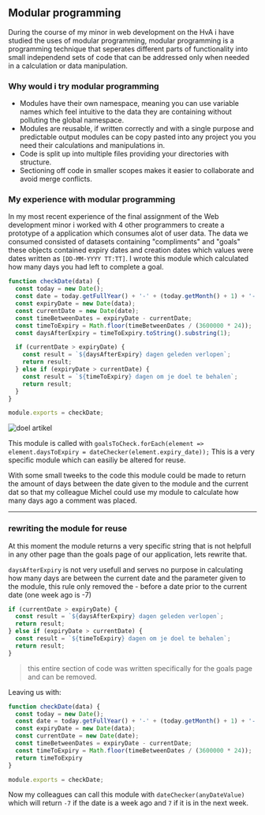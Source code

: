 ## Modular programming

During the course of my minor in web development on the HvA i have studied the uses of modular programming, modular programming is a programming technique that seperates different parts of functionality into small independend sets of code that can be addressed only when needed in a calculation or data manipulation.

### Why would i try modular programming

* Modules have their own namespace, meaning you can use variable names which feel intuitive to the data they are containing without polluting the global namespace.
* Modules are reusable, if written correctly and with a single purpose and predictable output modules can be copy pasted into any project you you need their calculations and manipulations in.
* Code is split up into multiple files providing your directories with structure.
* Sectioning off code in smaller scopes makes it easier to collaborate and avoid merge conflicts.

### My experience with modular programming

In my most recent experience of the final assignment of the Web development minor i worked with 4 other programmers to create a prototype of a application which consumes alot of user data. The data we consumed consisted of datasets containing "compliments" and "goals" these objects contained expiry dates and creation dates which values were dates written as `[DD-MM-YYYY TT:TT]`. I wrote this module which calculated how many days you had left to complete a goal.

```javascript
function checkDate(data) {
  const today = new Date();
  const date = today.getFullYear() + '-' + (today.getMonth() + 1) + '-' + today.getDate();
  const expiryDate = new Date(data);
  const currentDate = new Date(date);
  const timeBetweenDates = expiryDate - currentDate;
  const timeToExpiry = Math.floor(timeBetweenDates / (3600000 * 24));
  const daysAfterExpiry = timeToExpiry.toString().substring(1);

  if (currentDate > expiryDate) {
    const result = `${daysAfterExpiry} dagen geleden verlopen`;
    return result;
  } else if (expiryDate > currentDate) {
    const result = `${timeToExpiry} dagen om je doel te behalen`;
    return result;
  }
}

module.exports = checkDate;
```

![doel artikel](https://user-images.githubusercontent.com/36195440/86237003-42026680-bb9b-11ea-95c1-cb934ca2e2ba.png)

This module is called with `goalsToCheck.forEach(element => element.daysToExpiry = dateChecker(element.expiry_date));`
This is a very specific module which can easiliy be altered for reuse.

With some small tweeks to the code this module could be made to return the amount of days between the date given to the module and the current dat so that my colleague Michel could use my module to calculate how many days ago a comment was placed.

***

### rewriting the module for reuse
At this moment the module returns a very specific string that is not helpfull in any other page than the goals page of our application, lets rewrite that.

`daysAfterExpiry` is not very usefull and serves no purpose in calculating how many days are between the current date and the parameter given to the module, this rule only removed the - before a date prior to the current date (one week ago is -7)

```javascript
if (currentDate > expiryDate) {
  const result = `${daysAfterExpiry} dagen geleden verlopen`;
  return result;
} else if (expiryDate > currentDate) {
  const result = `${timeToExpiry} dagen om je doel te behalen`;
  return result;
}
```
> this entire section of code was written specifically for the goals page and can be removed.

Leaving us with:

```javascript
function checkDate(data) {
  const today = new Date();
  const date = today.getFullYear() + '-' + (today.getMonth() + 1) + '-' + today.getDate();
  const expiryDate = new Date(data);
  const currentDate = new Date(date);
  const timeBetweenDates = expiryDate - currentDate;
  const timeToExpiry = Math.floor(timeBetweenDates / (3600000 * 24));
  return timeToExpiry
}

module.exports = checkDate;
```

Now my colleagues can call this module with `dateChecker(anyDateValue)` which will return `-7` if the date is a week ago and `7` if it is in the next week.
